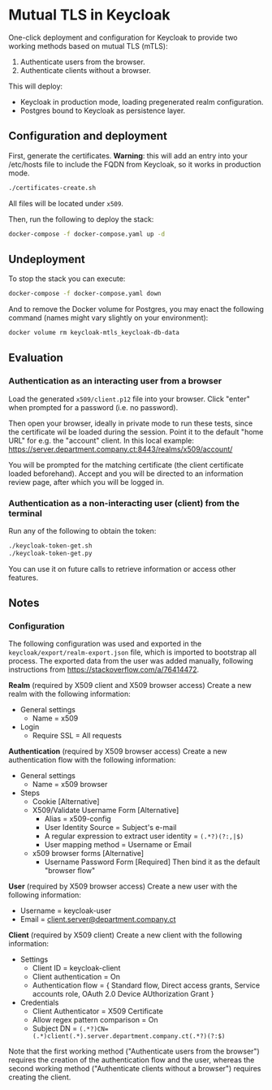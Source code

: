# Mutual TLS in Keycloak

One-click deployment and configuration for Keycloak to provide two working methods based on mutual TLS (mTLS):
1. Authenticate users from the browser.
1. Authenticate clients without a browser.

This will deploy:
* Keycloak in production mode, loading pregenerated realm configuration.
* Postgres bound to Keycloak as persistence layer.

## Configuration and deployment

First, generate the certificates.
**Warning**: this will add an entry into your /etc/hosts file to include the FQDN from Keycloak, so it works in production mode.

```bash
./certificates-create.sh
```

All files will be located under `x509`.

Then, run the following to deploy the stack:

```bash
docker-compose -f docker-compose.yaml up -d
```

## Undeployment

To stop the stack you can execute:

```bash
docker-compose -f docker-compose.yaml down
```

And to remove the Docker volume for Postgres, you may enact the following command (names might vary slightly on your environment):

```bash
docker volume rm keycloak-mtls_keycloak-db-data
```

## Evaluation

### Authentication as an interacting user from a browser

Load the generated `x509/client.p12` file into your browser. Click "enter" when prompted for a password (i.e. no password).

Then open your browser, ideally in private mode to run these tests, since the certificate wil be loaded during the session.
Point it to the default "home URL" for e.g. the "account" client. In this local example: https://server.department.company.ct:8443/realms/x509/account/

You will be prompted for the matching certificate (the client certificate loaded beforehand). Accept and you will be directed to an information review page, after which you will be logged in.

### Authentication as a non-interacting user (client) from the terminal

Run any of the following to obtain the token:

```bash
./keycloak-token-get.sh
./keycloak-token-get.py
```

You can use it on future calls to retrieve information or access other features.

## Notes

### Configuration

The following configuration was used and exported in the `keycloak/export/realm-export.json` file, which is imported to bootstrap all process.
The exported data from the user was added manually, following instructions from https://stackoverflow.com/a/76414472.

**Realm** (required by X509 client and X509 browser access)
Create a new realm with the following information:
- General settings
  - Name = x509
- Login
  - Require SSL = All requests

**Authentication** (required by X509 browser access)
Create a new authentication flow with the following information:
- General settings
  - Name = x509 browser
- Steps
  - Cookie [Alternative]
  - X509/Validate Username Form [Alternative]
    - Alias = x509-config
    - User Identity Source = Subject's e-mail
    - A regular expression to extract user identity = `(.*?)(?:,|$)`
    - User mapping method = Username or Email
  - x509 browser forms [Alternative]
    - Username Password Form [Required]
Then bind it as the default "browser flow"

**User** (required by X509 browser access)
Create a new user with the following information:
- Username = keycloak-user
- Email = client.server@department.company.ct

**Client** (required by X509 client)
Create a new client with the following information:
- Settings
  - Client ID = keycloak-client
  - Client authentication = On
  - Authentication flow = { Standard flow, Direct access grants, Service accounts role, OAuth 2.0 Device AUthorization Grant }
- Credentials
  - Client Authenticator = X509 Certificate
  - Allow regex pattern comparison = On
  - Subject DN = `(.*?)CN=(.*)client(.*).server.department.company.ct(.*?)(?:$)`

Note that the first working method ("Authenticate users from the browser") requires the creation of the authentication flow and the user, whereas the second working method ("Authenticate clients without a browser") requires creating the client.
